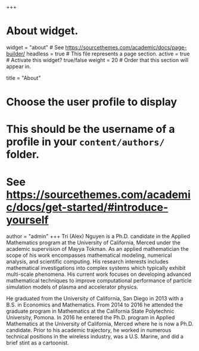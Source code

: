 +++
# About widget.
widget = "about"  # See https://sourcethemes.com/academic/docs/page-builder/
headless = true  # This file represents a page section.
active = true  # Activate this widget? true/false
weight = 20  # Order that this section will appear in.

title = "About"

# Choose the user profile to display
# This should be the username of a profile in your `content/authors/` folder.
# See https://sourcethemes.com/academic/docs/get-started/#introduce-yourself
author = "admin"
+++
Tri (Alex) Nguyen is a Ph.D. candidate in the Applied Mathematics program at the University of California, Merced under the academic supervision of Mayya Tokman. As an applied mathematician the scope of his work encompasses mathematical modeling, numerical analysis, and scientific computing. His research interests includes mathematical investigations into complex systems which typically exhibit multi-scale phenomena. His current work focuses on developing advanced mathematical techniques to improve computational performance of particle simulation models of plasma and accelerator physics.

He graduated from the University of California, San Diego in 2013 with a B.S. in Economics and Mathematics. From 2014 to 2016 he attended the graduate program in Mathematics at the California State Polytechnic University, Pomona. In 2016 he entered the Ph.D. program in Applied Mathematics at the University of California, Merced where he is now a Ph.D. candidate. Prior to his academic trajectory, he worked in numerous technical positions in the wireless industry, was a U.S. Marine, and did a brief stint as a cartoonist.
